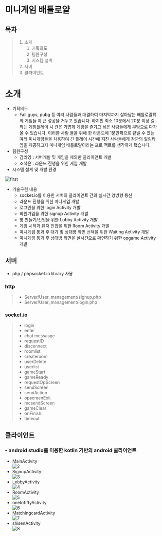 # 미니게임 배틀로얄

## 목차
>1. 소개
>      1. 기획의도
>      2. 팀원구성
>      3. 시스템 설계
>2. 서버
>3. 클라이언트


# 소개

* 기획의도
  * Fall guys, pubg 등 여러 사람들과 대결하여 마지막까지 살아남는 배틀로얄류의 게임들 이 큰 성공을 거두고 있습니다. 하지만 최소 10분에서 20분 이상 걸리는 게임플레이 시 간은 가볍게 게임을 즐기고 싶은 사람들에게 부담으로 다가올 수 있습니다. 이러한 사람 들을 위해 한 라운드에 1분안팎으로 끝낼 수 있는 여러 미니게임들을 차용하여 긴 플레이 시간에 지친 사람들에게 잠깐의 힐링타임을 제공하고자 미니게임 배틀로얄이라는 프로 젝트를 생각하게 됐습니다.
* 팀원구성
  * 김리영 : 서버개발 및 게임을 제외한 클라이언트 개발
  * 조석윤 : 라운드 진행을 위한 게임 개발
* 시스템 설계 및 개발 환경

![first](https://user-images.githubusercontent.com/79510083/121180078-667ebc80-c89b-11eb-8bf7-73d68c18436b.png)

* 기술구현 내용
  * socket.io를 이용한 서버와 클라이언트 간의 실시간 양방향 통신
  * 라운드 진행을 위한 미니게임 개발
  * 로그인을 위한 login Activity 개발
  * 회원가입을 위한 signup Activity 개발
  * 방 만들기/진입을 위한 Lobby Activity 개발
  * 게임 시작과 유저 진입을 위한 Room Activity 개발
  * 미니게임 통과 후 대기 및 상대방 화면 선택을 위한 Waiting Activity 개발
  * 미니게임 통과 후 상대방 화면을 실시간으로 확인하기 위한 opgame Activity 개발

## 서버
- php / phpsocket.io library 사용
### http
>* Server/User_management/signup.php
>* Server/User_management/login.php
### socket.io
>* login
>* enter
>* chat messasge
>* requestID
>* disconnect
>* roomlist
>* createroom
>* userDelete
>* userlist
>* gameStart
>* gameReady
>* requestOpScreen
>* sendScreen
>* sendAction
>* opscreenExit
>* mcsendScreen
>* gameClear
>* onFinish
>* timeout
## 클라이언트
### - android studio를 이용한 kotlin 기반의 android 클라이언트
* MainActivity<br>
![2](https://user-images.githubusercontent.com/79510083/121180474-ddb45080-c89b-11eb-9d8c-9214f518ec9b.png)
* SignupActivity<br>
![3](https://user-images.githubusercontent.com/79510083/121180496-e3aa3180-c89b-11eb-80b8-d2c703d03855.png)
* LobbyActivity<br>
![4](https://user-images.githubusercontent.com/79510083/121180520-e9077c00-c89b-11eb-9b2f-53f3bf632d43.png)
* RoomActivity<br>
![5](https://user-images.githubusercontent.com/79510083/121180550-f15fb700-c89b-11eb-9453-6fcee26687f1.png)
* onetofiftyActivity<br>
![6](https://user-images.githubusercontent.com/79510083/121180563-f6246b00-c89b-11eb-831f-ecb309dd9c8d.png)
* MatchingcardActivity<br>
![7](https://user-images.githubusercontent.com/79510083/121180592-fb81b580-c89b-11eb-97c7-33d40c7302a8.png)
* shisenActivity<br>
![8](https://user-images.githubusercontent.com/79510083/121180624-00df0000-c89c-11eb-9e6d-3dc8c7718e17.png)
